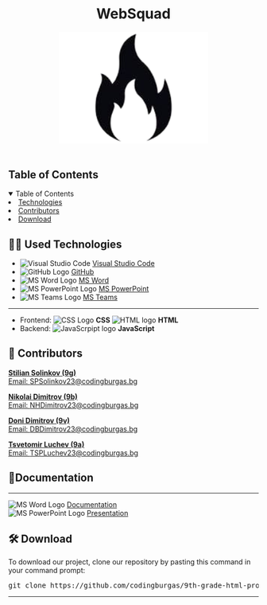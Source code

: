 <h1 align="center"> WebSquad </h1>
<div align="center">
<img src = "media/fireIcon.jpg" width = "300" alt = "Team logo" />
</div>
 
<br>
<!-- TABLE OF CONTENTS -->
<h2 id="table-of-contents">Table of Contents</h2>
<details open="open">
<summary>Table of Contents</summary>
<li><a href="#used-technologies">  Technologies</a></li>
<li><a href="#contributors">   Contributors</a></li>
<li><a href="#download">    Download</a></li>
</details>
  
</details>
</td></tr></table>
<p></p>

## 🧑‍💻 Used Technologies
- <img src="https://images-eds-ssl.xboxlive.com/image?url=4rt9.lXDC4H_93laV1_eHHFT949fUipzkiFOBH3fAiZZUCdYojwUyX2aTonS1aIwMrx6NUIsHfUHSLzjGJFxxj7kCzMIlSC20SNjaJf9GmG15ocnF.zbBRgxMSlB7Ejh6FbgNzxLvZOoW7N3ML56fn3m5Z4MO.M8pYrCFVKIhqM-&format=source" width="20" alt="Visual Studio Code"> <a href="https://code.visualstudio.com/">Visual Studio Code</a>
- <img src="https://upload.wikimedia.org/wikipedia/commons/9/91/Octicons-mark-github.svg" width="20" alt="GitHub Logo"> <a href="https://github.com/">GitHub</a>
- <img src="https://upload.wikimedia.org/wikipedia/commons/thumb/f/fd/Microsoft_Office_Word_%282019%E2%80%93present%29.svg/2203px-Microsoft_Office_Word_%282019%E2%80%93present%29.svg.png" width="20" alt="MS Word Logo"> <a href="https://en.wikipedia.org/wiki/Microsoft_Word">MS Word</a>
- <img src="https://upload.wikimedia.org/wikipedia/commons/3/3b/Microsoft_PowerPoint_Logo.png" width="20" alt="MS PowerPoint Logo"> <a href="https://bg.wikipedia.org/wiki/Microsoft_PowerPoint">MS PowerPoint</a>
- <img src="https://upload.wikimedia.org/wikipedia/commons/thumb/c/c9/Microsoft_Office_Teams_%282018%E2%80%93present%29.svg/2203px-Microsoft_Office_Teams_%282018%E2%80%93present%29.svg.png" width="20" alt="MS Teams Logo"> <a href="https://www.microsoft.com/en-us/microsoft-teams/group-chat-software">MS Teams</a> 
-----------------------------------------------------------------------------------------------------------------------------------
- Frontend:  <img src="https://coryrylan.com/assets/images/posts/types/css.svg" width="28" alt="CSS Logo"> <b>CSS</b> <img src="https://kinsta.com/wp-content/uploads/2021/03/HTML-5-Badge-Logo.png" width="40" alt="HTML logo"> <b>HTML</b>
- Backend:   <img src="https://github.com/user-attachments/assets/d4f70bb4-4593-4e95-9fb8-f4c56901da93" width="20" alt="JavaScrpipt logo"> <b>JavaScript</b>

 
    
<!-- CONTRIBUTORS -->
<h2 id="contributors">👥 Contributors</h2>
<p>
 
<b><a href="https://github.com/SPSolinkov23">Stilian Solinkov (9g) </b> 
<br>
Email: SPSolinkov23@codingburgas.bg
 
<b><a href="https://github.com/NHDimitrov23">Nikolai Dimitrov (9b) </b> 
<br>
Email: NHDimitrov23@codingburgas.bg
 
<b><a href="https://github.com/DBDimitrov23"> Doni Dimitrov (9v) </b> 
<br>
Email: DBDimitrov23@codingburgas.bg
 
<b><a href="https://github.com/TSPLuchev23"> Tsvetomir Luchev (9a) </b> 
<br>
Email: TSPLuchev23@codingburgas.bg

 
<h2>📁Documentation</h2>    
<hr>
 
<img src="https://upload.wikimedia.org/wikipedia/commons/thumb/f/fd/Microsoft_Office_Word_%282019%E2%80%93present%29.svg/2203px-Microsoft_Office_Word_%282019%E2%80%93present%29.svg.png" width="20" alt="MS Word Logo"> <a href="https://codingburgas-my.sharepoint.com/:w:/g/personal/spsolnikov23_codingburgas_bg/Efx7Ftvz-UJPorWAU-LDsN8BHPf3JI7EQLrULkBnyOyicw?e=17axKT">Documentation</a>
<br>
<img src="https://upload.wikimedia.org/wikipedia/commons/3/3b/Microsoft_PowerPoint_Logo.png" width="20" alt="MS PowerPoint Logo"> <a href="https://codingburgas-my.sharepoint.com/:p:/g/personal/spsolnikov23_codingburgas_bg/EdlHlhsF_CZFkJ1C2JpwWCIBjS9KnPMpfMdR5QGM4cBSGA?e=l6TyNN">Presentation</a>
<br>
 
</p>
<h2>🛠️ Download</h2>
<p>To download our project, clone our repository by pasting this command in your command prompt:</p>
<pre align="center">git clone https://github.com/codingburgas/9th-grade-html-project-websquad.git</pre>
 
<hr>
 